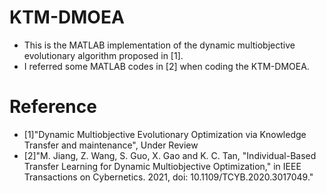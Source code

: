# KTM-DMOEA
- This is the MATLAB implementation of the dynamic multiobjective evolutionary algorithm proposed in [1].
- I referred some MATLAB codes in [2] when coding the KTM-DMOEA.

# Reference
- [1]"Dynamic Multiobjective Evolutionary Optimization via Knowledge Transfer and maintenance", Under Review
- [2]"M. Jiang, Z. Wang, S. Guo, X. Gao and K. C. Tan, "Individual-Based Transfer Learning for Dynamic Multiobjective Optimization," in IEEE Transactions on Cybernetics. 2021, doi: 10.1109/TCYB.2020.3017049."
